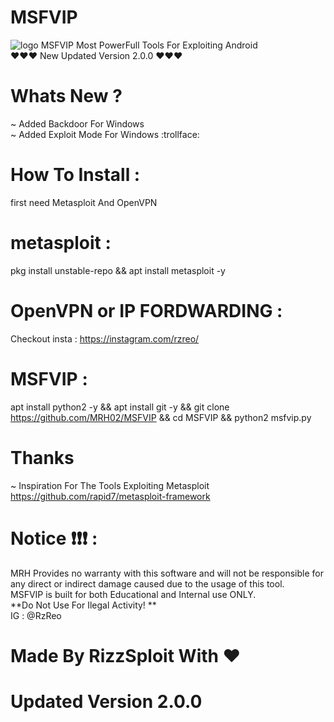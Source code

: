 # MSFVIP
![logo](https://user-images.githubusercontent.com/65691315/93559887-5a706900-f9b3-11ea-8d3b-c3c4859c5a4b.jpg)
MSFVIP Most PowerFull Tools For Exploiting Android <br />
:heart::heart::heart: New Updated Version 2.0.0 :heart::heart::heart:

# Whats New ?
~ Added Backdoor For Windows <br />
~ Added Exploit Mode For Windows
:trollface:

# How To Install :
first need Metasploit And OpenVPN

# metasploit :
pkg install unstable-repo && apt install metasploit -y

# OpenVPN or IP FORDWARDING :
Checkout insta : https://instagram.com/rzreo/

# MSFVIP :
apt install python2 -y && apt install git -y && git clone https://github.com/MRH02/MSFVIP && cd MSFVIP && python2 msfvip.py

# Thanks
~ Inspiration For The Tools Exploiting Metasploit <br />
https://github.com/rapid7/metasploit-framework

# Notice :exclamation::exclamation::exclamation: :
MRH Provides no warranty with this software and will not be responsible for any direct or indirect damage caused due to the usage of this tool. <br />
MSFVIP is built for both Educational and Internal use ONLY. <br />
**Do Not Use For Ilegal Activity! **<br />
IG : @RzReo

#                            Made By RizzSploit With :heart:
#                                Updated Version 2.0.0

